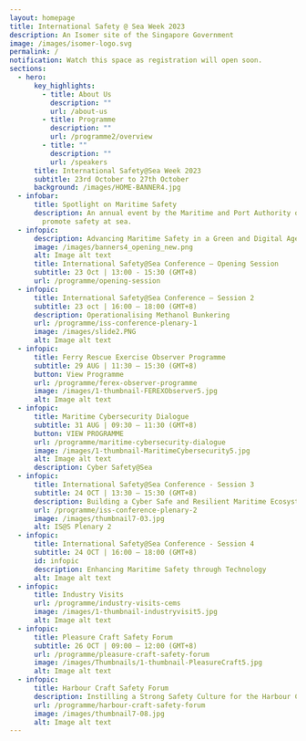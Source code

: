 ```yaml
---
layout: homepage
title: International Safety @ Sea Week 2023
description: An Isomer site of the Singapore Government
image: /images/isomer-logo.svg
permalink: /
notification: Watch this space as registration will open soon.
sections:
  - hero:
      key_highlights:
        - title: About Us
          description: ""
          url: /about-us
        - title: Programme
          description: ""
          url: /programme2/overview
        - title: ""
          description: ""
          url: /speakers
      title: International Safety@Sea Week 2023
      subtitle: 23rd October to 27th October
      background: /images/HOME-BANNER4.jpg
  - infobar:
      title: Spotlight on Maritime Safety
      description: An annual event by the Maritime and Port Authority of Singapore to
        promote safety at sea.
  - infopic:
      description: Advancing Maritime Safety in a Green and Digital Age
      image: /images/banners4_opening_new.png
      alt: Image alt text
      title: International Safety@Sea Conference – Opening Session
      subtitle: 23 Oct | 13:00 - 15:30 (GMT+8)
      url: /programme/opening-session
  - infopic:
      title: International Safety@Sea Conference – Session 2
      subtitle: 23 oct | 16:00 – 18:00 (GMT+8)
      description: Operationalising Methanol Bunkering
      url: /programme/iss-conference-plenary-1
      image: /images/slide2.PNG
      alt: Image alt text
  - infopic:
      title: Ferry Rescue Exercise Observer Programme
      subtitle: 29 AUG | 11:30 – 15:30 (GMT+8)
      button: View Programme
      url: /programme/ferex-observer-programme
      image: /images/1-thumbnail-FEREXObserver5.jpg
      alt: Image alt text
  - infopic:
      title: Maritime Cybersecurity Dialogue
      subtitle: 31 AUG | 09:30 – 11:30 (GMT+8)
      button: VIEW PROGRAMME
      url: /programme/maritime-cybersecurity-dialogue
      image: /images/1-thumbnail-MaritimeCybersecurity5.jpg
      alt: Image alt text
      description: Cyber Safety@Sea
  - infopic:
      title: International Safety@Sea Conference - Session 3
      subtitle: 24 OCT | 13:30 – 15:30 (GMT+8)
      description: Building a Cyber Safe and Resilient Maritime Ecosystem
      url: /programme/iss-conference-plenary-2
      image: /images/thumbnail7-03.jpg
      alt: IS@S Plenary 2
  - infopic:
      title: International Safety@Sea Conference - Session 4
      subtitle: 24 OCT | 16:00 – 18:00 (GMT+8)
      id: infopic
      description: Enhancing Maritime Safety through Technology
      alt: Image alt text
  - infopic:
      title: Industry Visits
      url: /programme/industry-visits-cems
      image: /images/1-thumbnail-industryvisit5.jpg
      alt: Image alt text
  - infopic:
      title: Pleasure Craft Safety Forum
      subtitle: 26 OCT | 09:00 – 12:00 (GMT+8)
      url: /programme/pleasure-craft-safety-forum
      image: /images/Thumbnails/1-thumbnail-PleasureCraft5.jpg
      alt: Image alt text
  - infopic:
      title: Harbour Craft Safety Forum
      description: Instilling a Strong Safety Culture for the Harbour Craft Industry
      url: /programme/harbour-craft-safety-forum
      image: /images/thumbnail7-08.jpg
      alt: Image alt text
---
```


